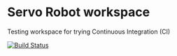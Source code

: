 # Servo Robot workspace
Testing workspace for trying Continuous Integration (CI)

[![Build Status](https://travis-ci.com/tandukion/servorobot_ws.svg?branch=master)](https://travis-ci.com/tandukion/servorobot_ws)
